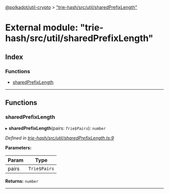 [@polkadot/util-crypto](../README.md) > ["trie-hash/src/util/sharedPrefixLength"](../modules/_trie_hash_src_util_sharedprefixlength_.md)

# External module: "trie-hash/src/util/sharedPrefixLength"

## Index

### Functions

* [sharedPrefixLength](_trie_hash_src_util_sharedprefixlength_.md#sharedprefixlength)

---

## Functions

<a id="sharedprefixlength"></a>

###  sharedPrefixLength

▸ **sharedPrefixLength**(pairs: *`Trie$Pairs`*): `number`

*Defined in [trie-hash/src/util/sharedPrefixLength.ts:9](https://github.com/polkadot-js/util/blob/7550b44/packages/trie-hash/src/util/sharedPrefixLength.ts#L9)*

**Parameters:**

| Param | Type |
| ------ | ------ |
| pairs | `Trie$Pairs` |

**Returns:** `number`

___

